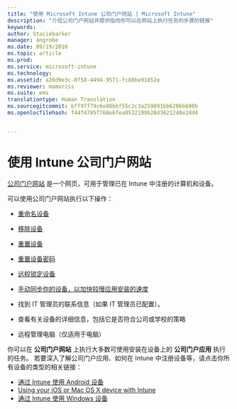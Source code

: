 ```yaml
---
title: "使用 Microsoft Intune 公司门户网站 | Microsoft Intune"
description: "介绍公司门户网站并提供指向你可以在网站上执行任务的步骤的链接"
keywords: 
author: Staciebarker
manager: angrobe
ms.date: 09/19/2016
ms.topic: article
ms.prod: 
ms.service: microsoft-intune
ms.technology: 
ms.assetid: a26d9e3c-8f58-4494-9571-fc88ba91852e
ms.reviewer: mamoriss
ms.suite: ems
translationtype: Human Translation
ms.sourcegitcommit: bff97f79c6e88bbf55c2c3a259891bb6206b690b
ms.openlocfilehash: f44f4785f768e6fea8532199b28d3621248e2dd4


---
```


# 使用 Intune 公司门户网站
[公司门户网站](http://portal.manage.microsoft.com) 是一个网页，可用于管理已在 Intune 中注册的计算机和设备。

可以使用公司门户网站执行以下操作：

-   [重命名设备](rename-your-device-cpwebsite.md)

-   [移除设备](remove-your-device-cpwebsite.md)

-   [重置设备](reset-your-device-cpwebsite.md)

-   [重置设备密码](reset-your-passcode-cpwebsite.md)

-   [远程锁定设备](remote-lock-your-device-cpwebsite.md)

-   [手动同步你的设备，以加快较慢应用安装的速度](sync-your-device-manually-cpwebsite.md)

-   找到 IT 管理员的联系信息（如果 IT 管理员已配置）。

-   查看有关设备的详细信息，包括它是否符合公司或学校的策略

-   远程管理电脑（仅适用于电脑）

你可以在 **公司门户网站** 上执行大多数可使用安装在设备上的 **公司门户应用** 执行的任务。 若要深入了解公司门户应用、如何在 Intune 中注册设备等，请点击你所有设备的类型的相关链接：

- [通过 Intune 使用 Android 设备](using-your-android-device-with-intune.md)
- [Using your iOS or Mac OS X device with Intune](using-your-ios-or-mac-os-x-device-with-intune.md)
- [通过 Intune 使用 Windows 设备](using-your-windows-device-with-intune.md)



<!--HONumber=Sep16_HO3-->


